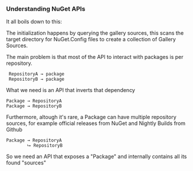 ﻿
### Understanding NuGet APIs

It all boils down to this:

The initialization happens by querying the gallery sources, this scans the target directory for NuGet.Config files to create a collection of Gallery Sources.

The main problem is that most of the API to  interact with packages is per repository.

     RepositoryA → package
     RepositoryB → package

What we need is an API that inverts that dependency

    Package → RepositoryA
    Package → RepositoryB

Furthermore, altough it's rare, a Package can have multiple repository sources, for example official releases from NuGet and Nightly Builds from Github

    Package → RepositoryA
            ⮡ RepositoryB

So we need an API that exposes a "Package" and internally contains all its found "sources"